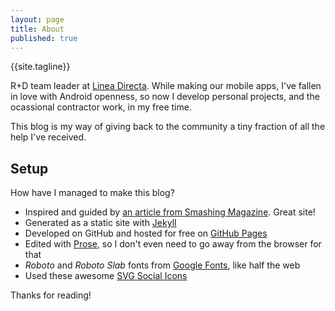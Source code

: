 ```yaml
---
layout: page
title: About
published: true
---
```


<p class="message">
  {{site.tagline}}
</p>

R+D team leader at [Linea Directa](http://www.lineadirecta.com). While making our mobile apps, I've fallen in love with Android openness, so now I develop personal projects, and the ocassional contractor work, in my free time.

This blog is my way of giving back to the community a tiny fraction of all the help I've received.

## Setup

How have I managed to make this blog? 

* Inspired and guided by [an article from Smashing Magazine](http://www.smashingmagazine.com/2014/08/01/build-blog-jekyll-github-pages/). Great site!
* Generated as a static site with [Jekyll](http://jekyllrb.com)
* Developed on GitHub and hosted for free on [GitHub Pages](https://pages.github.com)
* Edited with [Prose](http://prose.io), so I don't even need to go away from the browser for that 
* *Roboto* and *Roboto Slab* fonts from [Google Fonts](https://www.google.com/fonts), like half the web
* Used these awesome [SVG Social Icons](https://github.com/neilorangepeel/Free-Social-Icons)

Thanks for reading!